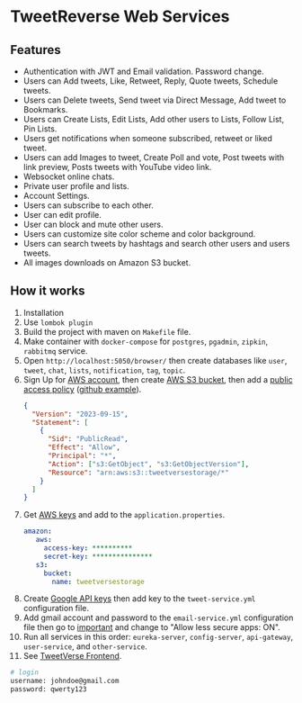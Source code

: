 # TweetReverse Web Services

## Features

- Authentication with JWT and Email validation. Password change.
- Users can Add tweets, Like, Retweet, Reply, Quote tweets, Schedule tweets.
- Users can Delete tweets, Send tweet via Direct Message, Add tweet to Bookmarks.
- Users can Create Lists, Edit Lists, Add other users to Lists, Follow List, Pin Lists.
- Users get notifications when someone subscribed, retweet or liked tweet.
- Users can add Images to tweet, Create Poll and vote, Post tweets with link preview, Posts tweets with YouTube video link.
- Websocket online chats.
- Private user profile and lists.
- Account Settings.
- Users can subscribe to each other.
- User can edit profile.
- User can block and mute other users.
- Users can customize site color scheme and color background.
- Users can search tweets by hashtags and search other users and users tweets.
- All images downloads on Amazon S3 bucket.

## How it works
1. Installation
2. Use `lombok plugin`
3. Build the project with maven on `Makefile` file.
4. Make container with `docker-compose` for `postgres`, `pgadmin`, `zipkin`, `rabbitmq` service.
5. Open `http://localhost:5050/browser/` then create databases like `user`, `tweet`, `chat`, `lists`, `notification`, `tag`, `topic`.
6. Sign Up for [AWS account](https://portal.aws.amazon.com/billing/signup#/start), then create [AWS S3 bucket](https://docs.aws.amazon.com/AmazonS3/latest/userguide/create-bucket-overview.html), then add a [public access policy](https://docs.aws.amazon.com/AmazonS3/latest/userguide/access-policy-language-overview.html) ([github example](https://stackoverflow.com/questions/58580042/how-to-set-public-read-only-access-on-amazon-s3-bucket#:~:text=To%20make%20objects%20publicly%20accessible%2C%20use%20a%20policy%20like%20this%3A)).
   ```json
   {
     "Version": "2023-09-15",
     "Statement": [
       {
         "Sid": "PublicRead",
         "Effect": "Allow",
         "Principal": "*",
         "Action": ["s3:GetObject", "s3:GetObjectVersion"],
         "Resource": "arn:aws:s3::tweetversestorage/*"
       }
     ]
   }
   ```
7. Get [AWS keys](https://supsystic.com/documentation/id-secret-access-key-amazon-s3/) and add to the `application.properties`.
   ```yml
   amazon:
      aws:
        access-key: **********
        secret-key: ***************
      s3:
        bucket:
          name: tweetversestorage
   ```
8. Create [Google API keys](https://developers.google.com/youtube/v3/getting-started#before-you-start) then add key to the `tweet-service.yml` configuration file.
9. Add gmail account and password to the `email-service.yml` configuration file then go to [important](https://myaccount.google.com/u/2/lesssecureapps) and change to "Allow less secure apps: ON".
10. Run all services in this order: `eureka-server`, `config-server`, `api-gateway`, `user-service`, and `other-service`.
11. See [TweetVerse Frontend](https://github.com/gusrill/tweetverse_reactjs).

```bash
# login
username: johndoe@gmail.com
password: qwerty123
```
